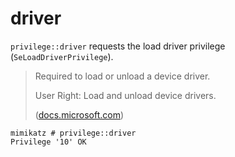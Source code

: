 # driver

`privilege::driver` requests the load driver privilege (`SeLoadDriverPrivilege`).

> Required to load or unload a device driver.
>
> User Right: Load and unload device drivers.
>
> ([docs.microsoft.com](https://docs.microsoft.com/en-us/windows/win32/secauthz/privilege-constants))

```
mimikatz # privilege::driver
Privilege '10' OK
```
